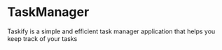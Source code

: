 # TaskManager
Taskify is a simple and efficient task manager application that helps you keep track of your tasks
